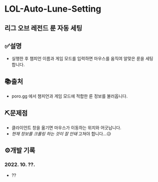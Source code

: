 # LOL-Auto-Lune-Setting
## 리그 오브 레전드 룬 자동 세팅

## ✅설명
- 실행한 후 챔피언 이름과 게임 모드를 입력하면 마우스를 움직여 알맞은 룬을 세팅합니다.
    
## 📚출처
- poro.gg 에서 챔피언과 게임 모드에 적합한 룬 정보를 불러옵니다.

## ⛏문제점
- 클라이언트 창을 옮기면 마우스가 이동하는 위치와 어긋납니다.
- *현재 정보를 크롤링 하는 것이 잘 안돼* 고쳐야 합니다...😥

## ⚙개발 기록
### 2022. 10. ??.
- ??

